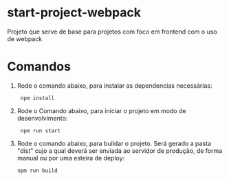 # start-project-webpack
Projeto que serve de base para projetos com foco em frontend com o uso de webpack

# Comandos
1. Rode o comando abaixo, para instalar as dependencias necessárias:
   ```
    npm install
   ```

2. Rode o Comando abaixo, para iniciar o projeto em modo de desenvolvimento:
   ```
    npm run start
   ```

3. Rode o comando abaixo, para buildar o projeto. Será gerado a pasta "dist" cujo a qual deverá ser enviada ao servidor de produção, de forma manual ou por uma esteira de deploy:
    ```
    npm run build
    ```